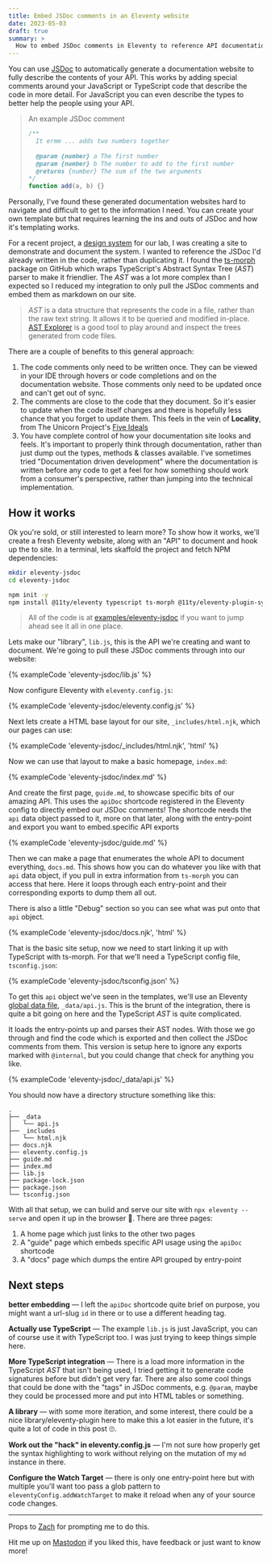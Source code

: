 ```yaml
---
title: Embed JSDoc comments in an Eleventy website
date: 2023-05-03
draft: true
summary: >
  How to embed JSDoc comments in Eleventy to reference API documentation rather than duplicate it.
---
```


You can use [JSDoc](https://jsdoc.app/) to automatically generate a documentation website to fully describe the contents of your API. This works by adding special comments around your JavaScript or TypeScript code that describe the code in more detail. For JavaScript you can even describe the types to better help the people using your API.

> An example JSDoc comment
>
> ```js
> /**
>   It ermm ... adds two numbers together
>   
>   @param {number} a The first number
>   @param {number} b The number to add to the first number
>   @returns {number} The sum of the two arguments
> */
> function add(a, b) {}
> ```

Personally, I've found these generated documentation websites hard to navigate and difficult to get to the information I need. You can create your own template but that requires learning the ins and outs of JSDoc and how it's templating works.

For a recent project, a [design system](https://alembic.openlab.dev/) for our lab, I was creating a site to demonstrate and document the system. I wanted to reference the JSDoc I'd already written in the code, rather than duplicating it. I found the [ts-morph](https://github.com/dsherret/ts-morph) package on GitHub which wraps TypeScript's Abstract Syntax Tree (_AST_) parser to make it friendlier. The _AST_ was a lot more complex than I expected so I reduced my integration to only pull the JSDoc comments and embed them as markdown on our site.

> _AST_ is a data structure that represents the code in a file, rather than the raw text string. It allows it to be queried and modified in-place. [AST Explorer](https://astexplorer.net/) is a good tool to play around and inspect the trees generated from code files.

There are a couple of benefits to this general approach:

1. The code comments only need to be written once. They can be viewed in your IDE through hovers or code completions and on the documentation website. Those comments only need to be updated once and can't get out of sync.
2. The comments are close to the code that they document. So it's easier to update when the code itself changes and there is hopefully less chance that you forget to update them. This feels in the vein of **Locality**, from The Unicorn Project's [Five Ideals](https://itrevolution.com/articles/five-ideals-of-devops/)
3. You have complete control of how your documentation site looks and feels. It's important to properly think through documentation, rather than just dump out the types, methods & classes available. I've sometimes tried "Documentation driven development" where the documentation is written before any code to get a feel for how something should work from a consumer's perspective, rather than jumping into the technical implementation.

## How it works

Ok you're sold, or still interested to learn more? To show how it works, we'll create a fresh Eleventy website, along with an "API" to document and hook up the to site. In a terminal, lets skaffold the project and fetch NPM dependencies:

```bash
mkdir eleventy-jsdoc
cd eleventy-jsdoc

npm init -y
npm install @11ty/eleventy typescript ts-morph @11ty/eleventy-plugin-syntaxhighlight markdown-it slugify
```

> All of the code is at [examples/eleventy-jsdoc](https://github.com/robb-j/r0b-blog/tree/main/examples/eleventy-jsdoc) if you want to jump ahead see it all in one place.

Lets make our "library", `lib.js`, this is the API we're creating and want to document. We're going to pull these JSDoc comments through into our website:

{% exampleCode 'eleventy-jsdoc/lib.js' %}

Now configure Eleventy with `eleventy.config.js`:

{% exampleCode 'eleventy-jsdoc/eleventy.config.js' %}

Next lets create a HTML base layout for our site, `_includes/html.njk`, which our pages can use:

{% exampleCode 'eleventy-jsdoc/_includes/html.njk', 'html' %}

Now we can use that layout to make a basic homepage, `index.md`:

{% exampleCode 'eleventy-jsdoc/index.md' %}

And create the first page, `guide.md`, to showcase specific bits of our amazing API.
This uses the `apiDoc` shortcode registered in the Eleventy config to directly embed our JSDoc comments!
The shortcode needs the `api` data object passed to it, more on that later, along with the entry-point and export you want to embed.specific API exports

{% exampleCode 'eleventy-jsdoc/guide.md' %}

Then we can make a page that enumerates the whole API to document everything, `docs.md`.
This shows how you can do whatever you like with that `api` data object, if you pull in extra information from `ts-morph` you can access that here.
Here it loops through each entry-point and their corresponding exports to dump them all out.

There is also a little "Debug" section so you can see what was put onto that `api` object.

{% exampleCode 'eleventy-jsdoc/docs.njk', 'html' %}

That is the basic site setup, now we need to start linking it up with TypeScript with ts-morph. For that we'll need a TypeScript config file, `tsconfig.json`:

{% exampleCode 'eleventy-jsdoc/tsconfig.json' %}

To get this `api` object we've seen in the templates, we'll use an Eleventy [global data file](https://www.11ty.dev/docs/data-global/), `_data/api.js`. This is the brunt of the integration, there is quite a bit going on here and the TypeScript _AST_ is quite complicated.

It loads the entry-points up and parses their AST nodes. With those we go through and find the code which is exported and then collect the JSDoc comments from them. This version is setup here to ignore any exports marked with `@internal`, but you could change that check for anything you like.

{% exampleCode 'eleventy-jsdoc/_data/api.js' %}

You should now have a directory structure something like this:

```
.
├── _data
│   └── api.js
├── _includes
│   └── html.njk
├── docs.njk
├── eleventy.config.js
├── guide.md
├── index.md
├── lib.js
├── package-lock.json
├── package.json
└── tsconfig.json
```

With all that setup, we can build and serve our site with `npx eleventy --serve` and open it up in the browser 🥳.
There are three pages:

1. A home page which just links to the other two pages
2. A "guide" page which embeds specific API usage using the `apiDoc` shortcode
3. A "docs" page which dumps the entire API grouped by entry-point

## Next steps

**better embedding** — I left the `apiDoc` shortcode quite brief on purpose, you might want a url-slug `id` in there or to use a different heading tag.

**Actually use TypeScript** — The example `lib.js` is just JavaScript, you can of course use it with TypeScript too. I was just trying to keep things simple here.

**More TypeScript integration** — There is a load more information in the TypeScript _AST_ that isn't being used, I tried getting it to generate code signatures before but didn't get very far. There are also some cool things that could be done with the "tags" in JSDoc comments, e.g. `@param`, maybe they could be processed more and put into HTML tables or something.

**A library** — with some more iteration, and some interest, there could be a nice library/eleventy-plugin here to make this a lot easier in the future, it's quite a lot of code in this post 🙄.

**Work out the "hack" in eleventy.config.js** — I'm not sure how properly get the syntax highlighting to work without relying on the mutation of my `md` instance in there.

**Configure the Watch Target** — there is only one entry-point here but with multiple you'll want too pass a glob pattern to `eleventyConfig.addWatchTarget` to make it reload when any of your source code changes.

---

Props to [Zach](https://fosstodon.org/@eleventy/110300521096431755) for prompting me to do this.

Hit me up on [Mastodon](https://hyem.tech/@rob) if you liked this, have feedback or just want to know more!
